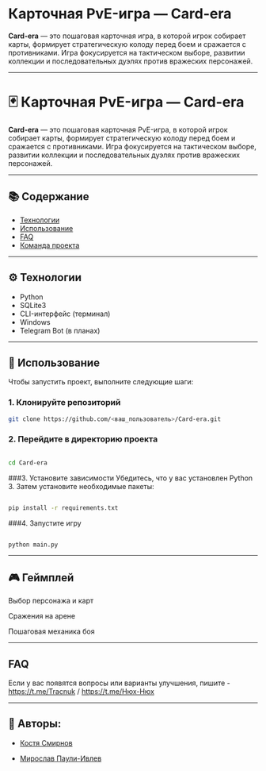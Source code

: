 # Карточная PvE-игра — Card-era

**Card-era** — это пошаговая карточная игра, в которой игрок собирает карты, формирует стратегическую колоду перед боем и сражается с противниками. Игра фокусируется на тактическом выборе, развитии коллекции и последовательных дуэлях против вражеских персонажей.

---

# 🃏 Карточная PvE-игра — Card-era

**Card-era** — это пошаговая карточная PvE-игра, в которой игрок собирает карты, формирует стратегическую колоду перед боем и сражается с противниками. Игра фокусируется на тактическом выборе, развитии коллекции и последовательных дуэлях против вражеских персонажей.

---

## 📚 Содержание

- [Технологии](#технологии)  
- [Использование](#использование)  
- [FAQ](#faq)  
- [Команда проекта](#команда-проекта)  

---

## ⚙️ Технологии

- Python  
- SQLite3  
- CLI-интерфейс (терминал)  
- Windows  
- Telegram Bot (в планах)

---

## 🚀 Использование

Чтобы запустить проект, выполните следующие шаги:

### 1. Клонируйте репозиторий
```bash
git clone https://github.com/<ваш_пользователь>/Card-era.git
```



### 2. Перейдите в директорию проекта
```bash

cd Card-era
```


###3. Установите зависимости
Убедитесь, что у вас установлен Python 3. Затем установите необходимые пакеты:
```bash

pip install -r requirements.txt
```



###4. Запустите игру
```bash

python main.py
```

---

## 🎮 Геймплей


Выбор персонажа и карт

Сражения на арене

Пошаговая механика боя

---

## FAQ

Если у вас появятся вопросы или варианты улучшения,  пишите - https://t.me/Tracnuk / https://t.me/Нюх-Нюх

---

## 🧠 Авторы:


- [Костя Смирнов](https://t.me/Нюх-Нюх)

- [Мирослав Паули-Ивлев](https://t.me/Tracnuk)
